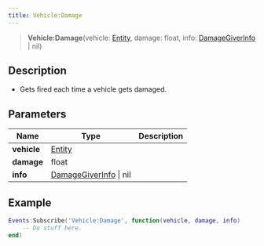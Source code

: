 ```yaml
---
title: Vehicle:Damage
---
```


> **Vehicle:Damage**(vehicle: [Entity](/vext/ref/shared/type/entity), damage: float, info: [DamageGiverInfo](/vext/ref/server/type/damagegiverinfo) \| nil)

## Description 

- Gets fired each time a vehicle gets damaged.

## Parameters

| Name | Type | Description |
| ---- | ---- | ----------- |
| **vehicle** | [Entity](/vext/ref/shared/type/entity) |  |
| **damage** | float |  |
| **info** | [DamageGiverInfo](/vext/ref/server/type/damagegiverinfo) \| nil |  |

## Example

```lua
Events:Subscribe('Vehicle:Damage', function(vehicle, damage, info)
    -- Do stuff here.
end)
```
